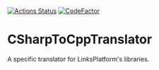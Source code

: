 [![Actions Status](https://github.com/linksplatform/csharptocpptranslator/workflows/CI/badge.svg)](https://github.com/linksplatform/csharptocpptranslator/actions?workflow=CI)
[![CodeFactor](https://www.codefactor.io/repository/github/linksplatform/csharptocpptranslator/badge)](https://www.codefactor.io/repository/github/linksplatform/csharptocpptranslator)

# CSharpToCppTranslator
A specific translator for LinksPlatform's libraries.
